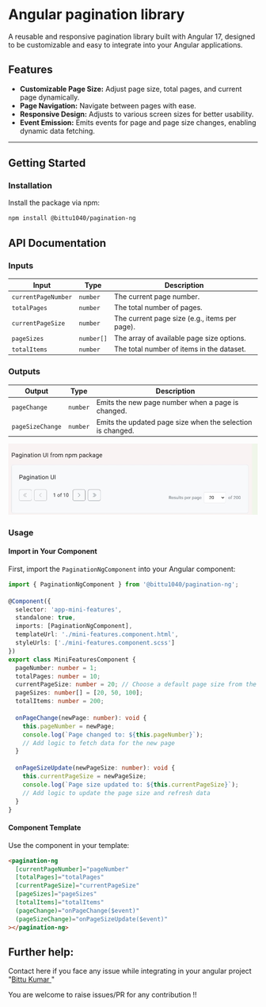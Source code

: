 # Angular pagination library

A reusable and responsive pagination library built with Angular 17, designed to be customizable and easy to integrate into your Angular applications. 

## Features

- **Customizable Page Size:** Adjust page size, total pages, and current page dynamically.
- **Page Navigation:**  Navigate between pages with ease.
- **Responsive Design:**  Adjusts to various screen sizes for better usability.
- **Event Emission:**  Emits events for page and page size changes, enabling dynamic data fetching.
---

## Getting Started

### Installation

Install the package via npm:

```bash
npm install @bittu1040/pagination-ng
```

## API Documentation

### Inputs

| Input                | Type       | Description                                              |
|----------------------|------------|----------------------------------------------------------|
| `currentPageNumber`  | `number`   | The current page number.                                 |
| `totalPages`         | `number`   | The total number of pages.                               |
| `currentPageSize`    | `number`   | The current page size (e.g., items per page).            |
| `pageSizes`          | `number[]` | The array of available page size options.                |
| `totalItems`         | `number`   | The total number of items in the dataset.                |

### Outputs

| Output               | Type       | Description                                              |
|----------------------|------------|----------------------------------------------------------|
| `pageChange`         | `number`   | Emits the new page number when a page is changed.        |
| `pageSizeChange`     | `number`   | Emits the updated page size when the selection is changed. |


![Pagination Demo](https://github.com/bittu1040/pagination-ui-library/blob/master/projects/pagination-ng/src/assets/pagination%20screen%20shot.jpg)


### Usage

#### Import in Your Component

First, import the `PaginationNgComponent` into your Angular component:

```typescript
import { PaginationNgComponent } from '@bittu1040/pagination-ng';

@Component({
  selector: 'app-mini-features',
  standalone: true,
  imports: [PaginationNgComponent],
  templateUrl: './mini-features.component.html',
  styleUrls: ['./mini-features.component.scss']
})
export class MiniFeaturesComponent {
  pageNumber: number = 1;
  totalPages: number = 10;
  currentPageSize: number = 20; // Choose a default page size from the pageSizes array
  pageSizes: number[] = [20, 50, 100];
  totalItems: number = 200;

  onPageChange(newPage: number): void {
    this.pageNumber = newPage;
    console.log(`Page changed to: ${this.pageNumber}`);
    // Add logic to fetch data for the new page
  }

  onPageSizeUpdate(newPageSize: number): void {
    this.currentPageSize = newPageSize;
    console.log(`Page size updated to: ${this.currentPageSize}`);
    // Add logic to update the page size and refresh data
  }
}
```

#### Component Template

Use the component in your template:

```html
<pagination-ng 
  [currentPageNumber]="pageNumber"
  [totalPages]="totalPages"
  [currentPageSize]="currentPageSize"
  [pageSizes]="pageSizes"
  [totalItems]="totalItems"
  (pageChange)="onPageChange($event)"
  (pageSizeChange)="onPageSizeUpdate($event)"
></pagination-ng>
```

## Further help:
Contact here if you face any issue while integrating in your angular project
"[Bittu Kumar ](https://www.linkedin.com/in/bittukumar-web/)"

You are welcome to raise issues/PR for any contribution !! 
